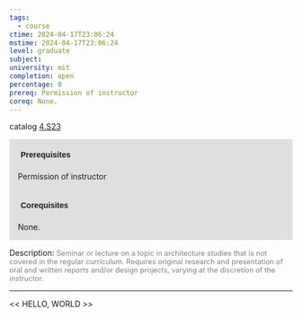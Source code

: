 ```yaml
---
tags:
  - course
ctime: 2024-04-17T23:06:24
mstime: 2024-04-17T23:06:24
level: graduate
subject: 
university: mit
completion: open
percentage: 0
prereq: Permission of instructor
coreq: None.
---
```


catalog [4.S23](http://student.mit.edu/catalog/m4b.html#4.S23)

<span style="display: block; padding: 15px; background-color: rgb(100, 100, 100, 0.2);"><font id="m_prereq3078_0" style="display: block; font-family: Arial, sans-serif; font-weight: bold; padding: 5px">Prerequisites</font><br><span id="prereq3078_0">Permission of instructor</span></span>
<span style="display: block; padding: 15px; background-color: rgb(100, 100, 100, 0.2);"><font id="m_coreq3078_0" style="display: block; font-family: Arial, sans-serif; font-weight: bold; padding: 5px">Corequisites</font><br><span id="coreq3078_0">None.</span></span>

<font style="">Description:</font>
<font style="color: grey; font-size: 0.8rem;">Seminar or lecture on a topic in architecture studies that is not covered in the regular curriculum. Requires original research and presentation of oral and written reports and/or design projects, varying at the discretion of the instructor.</font>



---

<< HELLO, WORLD >>
